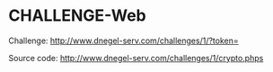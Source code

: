 # CHALLENGE-Web
Challenge: http://www.dnegel-serv.com/challenges/1/?token=

Source code: http://www.dnegel-serv.com/challenges/1/crypto.phps
